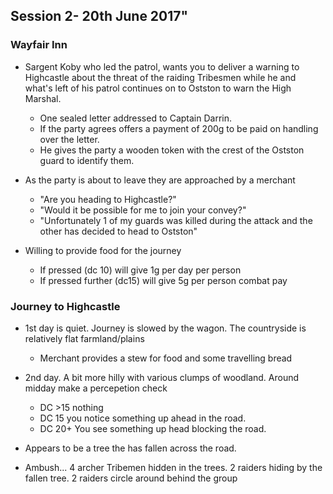 ## Session 2- 20th June 2017"

### Wayfair Inn

* Sargent Koby who led the patrol, wants you to deliver a warning to Highcastle about the threat of the raiding Tribesmen while he and what's left of his patrol continues on to Ostston to warn the High Marshal. 

  * One sealed letter addressed to Captain Darrin. 
  * If the party agrees offers a payment of 200g to be paid on handling over the letter.
  * He gives the party a wooden token with the crest of the Ostston guard to identify them.

* As the party is about to leave they are approached by a merchant

  * "Are you heading to Highcastle?"
  * "Would it be possible for me to join your convey?"
  * "Unfortunately 1 of my guards was killed during the attack and the other has decided to head to Ostston"
  
* Willing to provide food for the journey 
  * If pressed (dc 10) will give 1g per day per person
  * If pressed further (dc15) will give 5g per person combat pay

### Journey to Highcastle

* 1st day is quiet. Journey is slowed by the wagon. The countryside is relatively flat farmland/plains
  * Merchant provides a stew for food and some travelling bread

* 2nd day. A bit more hilly with various clumps of woodland. Around midday make a percepetion check
  * DC >15 nothing
  * DC 15 you notice something up ahead in the road.
  * DC 20+ You see something up head blocking the road.

* Appears to be a tree the has fallen across the road.

* Ambush... 4 archer Tribemen hidden in the trees. 2 raiders hiding by the fallen tree. 2 raiders circle around behind the group



